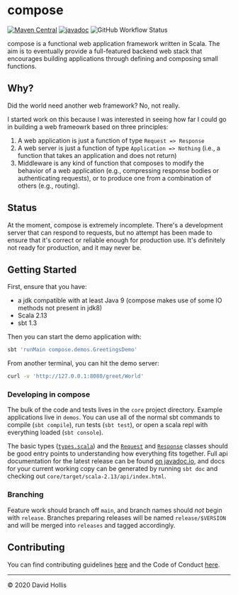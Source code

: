 # compose

[![Maven Central](https://img.shields.io/maven-central/v/computer.hollis/compose_2.13.svg?label=Maven%20Central)](https://search.maven.org/search?q=g:%22computer.hollis%22%20AND%20a:%22compose_2.13%22)
[![javadoc](https://javadoc.io/badge2/computer.hollis/compose_2.13/javadoc.svg)](https://javadoc.io/doc/computer.hollis/compose_2.13)
![GitHub Workflow Status](https://img.shields.io/github/workflow/status/davidhollis/compose/Scala%20CI)

compose is a functional web application framework written in Scala. The aim is to eventually provide a full-featured backend web stack that encourages building applications through defining and composing small functions.


## Why?

Did the world need another web framework? No, not really.

I started work on this because I was interested in seeing how far I could go in building a web frameowrk based on three principles:

  1. A web application is just a function of type `Request => Response`
  2. A web server is just a function of type `Application => Nothing` (i.e., a function that takes an application and does not return)
  3. Middleware is any kind of function that composes to modify the behavior of a web application (e.g., compressing response bodies or authenticating requests), or to produce one from a combination of others (e.g., routing).


## Status

At the moment, compose is extremely incomplete. There's a development server that can respond to requests, but no attempt has been made to ensure that it's correct or reliable enough for production use. It's definitely not ready for production, and it may never be.


## Getting Started

First, ensure that you have:

  - a jdk compatible with at least Java 9 (compose makes use of some IO methods not present in jdk8)
  - Scala 2.13
  - sbt 1.3

Then you can start the demo application with:

```bash
sbt 'runMain compose.demos.GreetingsDemo'
```

From another terminal, you can hit the demo server:

```bash
curl -v 'http://127.0.0.1:8080/greet/World'
```

### Developing in compose

The bulk of the code and tests lives in the `core` project directory. Example applications live in `demos`. You can use all of the normal sbt commands to compile (`sbt compile`), run tests (`sbt test`), or open a scala repl with everything loaded (`sbt console`).

The basic types ([`types.scala`](core/src/main/scala/compose/types.scala)) and the [`Request`](core/src/main/scala/compose/http/Request.scala) and [`Response`](core/src/main/scala/compose/http/Response.scala) classes should be good entry points to understanding how everything fits together. Full api documentation for the latest release can be found [on javadoc.io](https://javadoc.io/doc/computer.hollis/compose_2.13), and docs for your current working copy can be generated by running `sbt doc` and checking out `core/target/scala-2.13/api/index.html`.

### Branching

Feature work should branch off `main`, and branch names should _not_ begin with `release`. Branches preparing releases will be named `release/$VERSION` and will be merged into `releases` and tagged accordingly.

## Contributing

You can find contributing guidelines [here](CONTRIBUTING.md) and the Code of Conduct [here](CODE_OF_CONDUCT.md).

 * * *

 &copy; 2020 David Hollis
